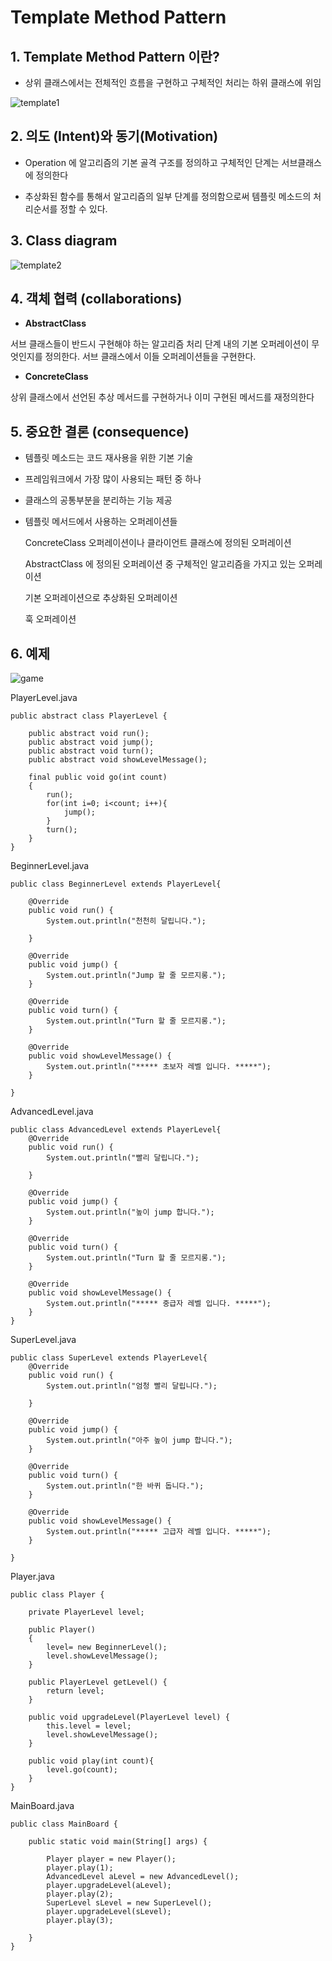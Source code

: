 # Template Method Pattern

## 1. Template Method Pattern 이란?

- 상위 클래스에서는 전체적인 흐름을 구현하고 구체적인 처리는 하위 클래스에 위임

![template1](./img/templte1.png)

## 2. 의도 (Intent)와 동기(Motivation)

- Operation 에  알고리즘의 기본 골격 구조를 정의하고 구체적인 단계는 서브클래스에 정의한다

- 추상화된 함수를 통해서 알고리즘의 일부 단계를 정의함으로써 템플릿 메소드의 처리순서를 정할 수 있다. 
  
## 3. Class diagram

![template2](./img/template2.png)

## 4. 객체 협력 (collaborations)

- **AbstractClass**

 서브 클래스들이 반드시 구현해야 하는 알고리즘 처리 단계 내의 기본 오퍼레이션이 무엇인지를 정의한다. 서브 클래스에서 이들 오퍼레이션들을 구현한다.

- **ConcreteClass**

 상위 클래스에서 선언된 추상 메서드를 구현하거나 이미 구현된 메서드를 재정의한다

## 5. 중요한 결론 (consequence)

- 템플릿 메소드는 코드 재사용을 위한 기본 기술

- 프레임워크에서 가장 많이 사용되는 패턴 중 하나

- 클래스의 공통부분을 분리하는 기능 제공

- 템플릿 메서드에서 사용하는 오퍼레이션들

    ConcreteClass  오퍼레이션이나 클라이언트 클래스에 정의된 오퍼레이션

    AbstractClass 에 정의된 오퍼레이션 중 구체적인 알고리즘을 가지고 있는 오퍼레이션
    
    기본 오퍼레이션으로 추상화된 오퍼레이션

    훅 오퍼레이션


## 6. 예제 

![game](./img/game.png)

PlayerLevel.java
```
public abstract class PlayerLevel {

	public abstract void run();
	public abstract void jump();
	public abstract void turn();
	public abstract void showLevelMessage();
	
	final public void go(int count)
	{
		run();
		for(int i=0; i<count; i++){
			jump();
		}
		turn();
	}
}
```
BeginnerLevel.java
```
public class BeginnerLevel extends PlayerLevel{

	@Override
	public void run() {
		System.out.println("천천히 달립니다.");
		
	}

	@Override
	public void jump() {
		System.out.println("Jump 할 줄 모르지롱.");
	}

	@Override
	public void turn() {
		System.out.println("Turn 할 줄 모르지롱.");		
	}

	@Override
	public void showLevelMessage() {
		System.out.println("***** 초보자 레벨 입니다. *****");
	}

}
```

AdvancedLevel.java
```
public class AdvancedLevel extends PlayerLevel{
	@Override
	public void run() {
		System.out.println("빨리 달립니다.");
		
	}

	@Override
	public void jump() {
		System.out.println("높이 jump 합니다.");
	}

	@Override
	public void turn() {
		System.out.println("Turn 할 줄 모르지롱.");		
	}

	@Override
	public void showLevelMessage() {
		System.out.println("***** 중급자 레벨 입니다. *****");
	}
}
```

SuperLevel.java
```
public class SuperLevel extends PlayerLevel{
	@Override
	public void run() {
		System.out.println("엄청 빨리 달립니다.");
		
	}

	@Override
	public void jump() {
		System.out.println("아주 높이 jump 합니다.");
	}

	@Override
	public void turn() {
		System.out.println("한 바퀴 돕니다.");		
	}

	@Override
	public void showLevelMessage() {
		System.out.println("***** 고급자 레벨 입니다. *****");
	}

}
```

Player.java
```
public class Player {
	
	private PlayerLevel level;
	
	public Player()
	{
		level= new BeginnerLevel();
		level.showLevelMessage();
	}

	public PlayerLevel getLevel() {
		return level;
	}

	public void upgradeLevel(PlayerLevel level) {
		this.level = level;
		level.showLevelMessage();
	}
	
	public void play(int count){
		level.go(count);
	}
}
```

MainBoard.java
```
public class MainBoard {

	public static void main(String[] args) {

		Player player = new Player();
		player.play(1);
		AdvancedLevel aLevel = new AdvancedLevel();
		player.upgradeLevel(aLevel);
		player.play(2);
		SuperLevel sLevel = new SuperLevel();
		player.upgradeLevel(sLevel);
		player.play(3);
		
	}
}
```
